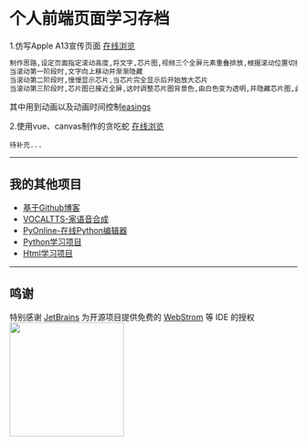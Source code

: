 # 个人前端页面学习存档

1.仿写Apple A13宣传页面 [在线浏览](https://0fengzi0.github.io/My_Html_Study/A13.html)
```markdown
制作思路,设定页面指定滚动高度,将文字,芯片图,视频三个全屏元素重叠排放,根据滚动位置切换
当滚动第一阶段时,文字向上移动并渐渐隐藏
当滚动第二阶段时,慢慢显示芯片,当芯片完全显示后开始放大芯片
当滚动第三阶段时,芯片图已接近全屏,这时调整芯片图背景色,由白色变为透明,并隐藏芯片图,此时底层视频完全显示
```
其中用到动画以及动画时间控制[easings](https://easings.net/)

2.使用vue、canvas制作的贪吃蛇 [在线浏览](https://0fengzi0.github.io/My_Html_Study/snake_canvas.html)
```
待补充...
```
------------------
## 我的其他项目

- [基于Github博客](https://github.com/0fengzi0/G-Blog)
- [VOCALTTS-家语音合成](https://github.com/0fengzi0/vocaltts-html)
- [PyOnline-在线Python编辑器](https://github.com/0fengzi0/PyOnline-dist)
- [Python学习项目](https://github.com/0fengzi0/My_Python_Study)
- [Html学习项目](https://github.com/0fengzi0/My_Html_Study)

--------------
## 鸣谢

特别感谢 [JetBrains](https://www.jetbrains.com/?from=VOCALTTS) 为开源项目提供免费的 [WebStrom](https://www.jetbrains.com/?from=VOCALTTS) 等 IDE 的授权  
[<img src="https://s1.ax1x.com/2020/08/13/az4yMF.png" width="200"/>](https://www.jetbrains.com/?from=VOCALTTS)
